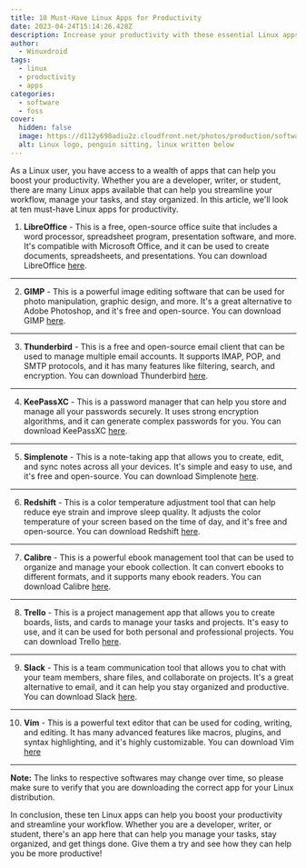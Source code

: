 ```yaml
---
title: 10 Must-Have Linux Apps for Productivity
date: 2023-04-24T15:14:26.428Z
description: Increase your productivity with these essential Linux apps.
author:
  - Winuxdroid
tags:
  - linux
  - productivity
  - apps
categories:
  - software
  - foss
cover:
  hidden: false
  image: https://d112y698adiu2z.cloudfront.net/photos/production/software_photos/001/462/597/datas/gallery.jpg
  alt: Linux logo, penguin sitting, linux written below
---
```


As a Linux user, you have access to a wealth of apps that can help you boost your productivity. Whether you are a developer, writer, or student, there are many Linux apps available that can help you streamline your workflow, manage your tasks, and stay organized. In this article, we'll look at ten must-have Linux apps for productivity.

1. **LibreOffice** - This is a free, open-source office suite that includes a word processor, spreadsheet program, presentation software, and more. It's compatible with Microsoft Office, and it can be used to create documents, spreadsheets, and presentations. You can download LibreOffice [here](https://www.libreoffice.org/download/).
<hr>

2. **GIMP** - This is a powerful image editing software that can be used for photo manipulation, graphic design, and more. It's a great alternative to Adobe Photoshop, and it's free and open-source. You can download GIMP [here](https://www.gimp.org/downloads/).
<hr>

3. **Thunderbird** - This is a free and open-source email client that can be used to manage multiple email accounts. It supports IMAP, POP, and SMTP protocols, and it has many features like filtering, search, and encryption. You can download Thunderbird [here](https://www.mozilla.org/en-US/thunderbird/download/).
<hr>

4. **KeePassXC** - This is a password manager that can help you store and manage all your passwords securely. It uses strong encryption algorithms, and it can generate complex passwords for you. You can download KeePassXC [here](https://keepassxc.org/download/).
<hr>

5. **Simplenote** - This is a note-taking app that allows you to create, edit, and sync notes across all your devices. It's simple and easy to use, and it's free and open-source. You can download Simplenote [here](https://simplenote.com/).
<hr>

6. **Redshift** - This is a color temperature adjustment tool that can help reduce eye strain and improve sleep quality. It adjusts the color temperature of your screen based on the time of day, and it's free and open-source. You can download Redshift [here](https://github.com/jonls/redshift/releases).
<hr>

7. **Calibre** - This is a powerful ebook management tool that can be used to organize and manage your ebook collection. It can convert ebooks to different formats, and it supports many ebook readers. You can download Calibre [here](https://calibre-ebook.com/download_linux).
<hr>

8. **Trello** - This is a project management app that allows you to create boards, lists, and cards to manage your tasks and projects. It's easy to use, and it can be used for both personal and professional projects. You can download Trello [here](https://trello.com/platforms).
<hr>

9. **Slack** - This is a team communication tool that allows you to chat with your team members, share files, and collaborate on projects. It's a great alternative to email, and it can help you stay organized and productive. You can download Slack [here](https://slack.com/downloads/linux).
<hr>

10. **Vim** - This is a powerful text editor that can be used for coding, writing, and editing. It has many advanced features like macros, plugins, and syntax highlighting, and it's highly customizable. You can download Vim [here](https://www.vim.org/download.php)
<hr>

**Note:** The links to respective softwares may change over time, so please make sure to verify that you are downloading the correct app for your Linux distribution.

In conclusion, these ten Linux apps can help you boost your productivity and streamline your workflow. Whether you are a developer, writer, or student, there's an app here that can help you manage your tasks, stay organized, and get things done. Give them a try and see how they can help you be more productive!
